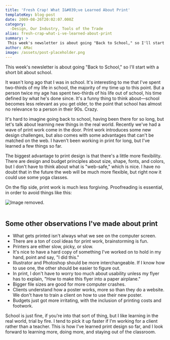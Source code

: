 ```yaml
---
title: 'Fresh Crap! What I&#039;ve Learned About Print'
templateKey: blog-post
date: 2009-08-26T20:02:07.000Z
category: 
  -Design, Our Industry, Tools of the Trade
alias: fresh-crap-what-i-ve-learned-about-print
summary: > 
 This week's newsletter is about going "Back to School," so I'll start with a short bit about school. It wasn't long ago that I was in school. It's interesting to me that I've spent two-thirds of my life in school, the majority of my time up to this point. But a person twice my age has spent two-thirds of his life out of school, his time defined by what he's done since. It's a funny thing to think about—school becomes less relevant as you get older, to the point that school has almost no relevance to a person in their 90s. Crazy.
author: AMac
image: /assets/post-placeholder.png
---
```


This week's newsletter is about going "Back to School," so I'll start with a short bit about school.

It wasn't long ago that I was in school. It's interesting to me that I've spent two-thirds of my life in school, the majority of my time up to this point. But a person twice my age has spent two-thirds of his life out of school, his time defined by what he's done since. It's a funny thing to think about—school becomes less relevant as you get older, to the point that school has almost no relevance to a person in their 90s. Crazy.

It's hard to imagine going back to school, having been there for so long, but let's talk about learning new things in the real world. Recently we've had a wave of print work come in the door. Print work introduces some new design challenges, but also comes with some advantages that can't be matched on the web. I haven't been working in print for long, but I've learned a few things so far.

The biggest advantage to print design is that there's a little more flexibility. There are design and budget principles about size, shape, fonts, and colors, but I don't have to think about what is "web-safe," which is nice. I have no doubt that in the future the web will be much more flexible, but right now it could use some yoga classes.

On the flip side, print work is much less forgiving. Proofreading is essential, in order to avoid things like this:

![Image removed.](/core/misc/icons/e32700/error.svg "This image has been removed. For security reasons, only images from the local domain are allowed.")  
 

Some other observations I've made about print
---------------------------------------------

*   What gets printed isn't always what we see on the computer screen.
*   There are a ton of cool ideas for print work, brainstorming is fun.
*   Printers are either slow, picky, or slow.
*   It's nice to have a hard copy of something I've worked on to hold in my hand, point and say, "I did this."
*   Illustrator and Photoshop should be more interchangeable. If I know how to use one, the other should be easier to figure out.
*   In print, I don't have to worry too much about usability unless my flyer has to explain, "How to make this flyer into a paper airplane."
*   Bigger file sizes are good for more computer crashes.
*   Clients understand how a poster works, more so than they do a website. We don't have to train a client on how to use their new poster.
*   Budgets just got more irritating, with the inclusion of printing costs and footwork.

School is just fine, if you're into that sort of thing, but I like learning in the real world, trial by fire. I tend to pick it up faster if I'm working for a client rather than a teacher. This is how I've learned print design so far, and I look forward to learning more, doing more, and staying out of the classroom.